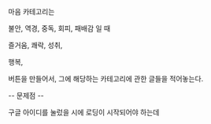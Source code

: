 마음 카테고리는

불안, 역경, 중독, 회피, 패배감 일 때

즐거움, 쾌락, 성취,

행복,

버튼을 만들어서, 그에 해당하는 카테고리에 관한 글들을 적어놓는다.





-- 문제점 --

구글 아이디를 눌렀을 시에 로딩이 시작되어야 하는데